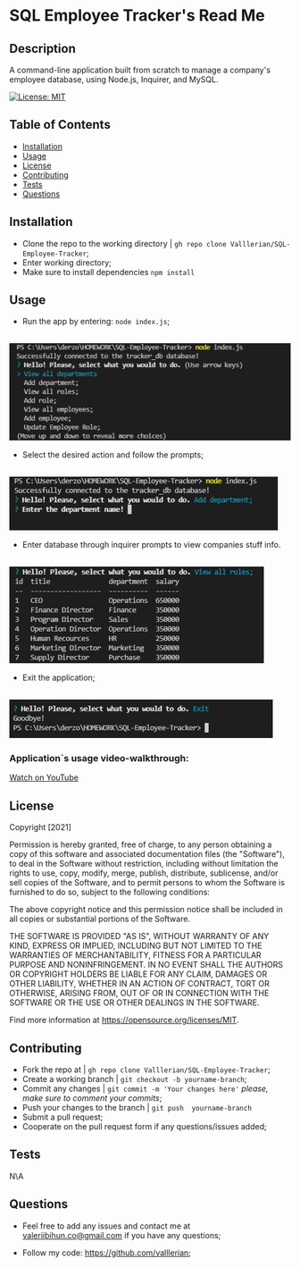 
<h1>SQL Employee Tracker's Read Me</h1>
    
## Description 
    
A command-line application built from scratch to manage a company's employee database, using Node.js, Inquirer, and MySQL.

[![License: MIT](https://img.shields.io/badge/License-MIT-yellow.svg)](https://opensource.org/licenses/MIT)
    
## Table of Contents
- [Installation](#installation)
- [Usage](#usage)
- [License](#license)
- [Contributing](#contributing)
- [Tests](#tests)
- [Questions](#questions)
    
## Installation
    
- Clone the repo to the working directory | `gh repo clone Valllerian/SQL-Employee-Tracker`;
- Enter working directory;
- Make sure to install dependencies `npm install`
    
## Usage 
    
- Run the app by entering:  `node index.js`;

<br>
<img alt="Main Menu" src="assets/images/image01.jpg" />
<br>

- Select the desired action and follow the prompts;

<br>
<img alt="Selecting choices" src="assets/images/image02.jpg" />
<br>

- Enter database through inquirer prompts to view companies stuff info.

<br>
<img alt="Viewing db" src="assets/images/image03.jpg" />
<br>

- Exit the application;

<br>
<img alt="Exiting" src="assets/images/image04.jpg" />
<br>


<h3>Application`s usage video-walkthrough:</h3>
<a href="https://youtu.be/V2cajz8K5wo" target="_blank">Watch on YouTube</a>

## License
    


Copyright [2021] 

Permission is hereby granted, free of charge, to any person obtaining a copy of this software and associated documentation files (the "Software"), to deal in the Software without restriction, including without limitation the rights to use, copy, modify, merge, publish, distribute, sublicense, and/or sell copies of the Software, and to permit persons to whom the Software is furnished to do so, subject to the following conditions:

The above copyright notice and this permission notice shall be included in all copies or substantial portions of the Software.

THE SOFTWARE IS PROVIDED "AS IS", WITHOUT WARRANTY OF ANY KIND, EXPRESS OR IMPLIED, INCLUDING BUT NOT LIMITED TO THE WARRANTIES OF MERCHANTABILITY, FITNESS FOR A PARTICULAR PURPOSE AND NONINFRINGEMENT. IN NO EVENT SHALL THE AUTHORS OR COPYRIGHT HOLDERS BE LIABLE FOR ANY CLAIM, DAMAGES OR OTHER LIABILITY, WHETHER IN AN ACTION OF CONTRACT, TORT OR OTHERWISE, ARISING FROM, OUT OF OR IN CONNECTION WITH THE SOFTWARE OR THE USE OR OTHER DEALINGS IN THE SOFTWARE.

Find more information at https://opensource.org/licenses/MIT.
    
## Contributing
    
- Fork the repo at | `gh repo clone Valllerian/SQL-Employee-Tracker`;
- Create a working branch | `git checkout -b yourname-branch`;
- Commit any changes | `git commit -m 'Your changes here'`  *please, make sure to comment your commits*;
- Push your changes to the branch | `git push  yourname-branch`
- Submit a pull request;
- Cooperate on the pull request form if any questions/issues added;
    
## Tests
    
N\A
    
## Questions
    
- Feel free to add any issues and contact me at valeriibihun.co@gmail.com if you have any questions;

- Follow my code: https://github.com/valllerian;
    
